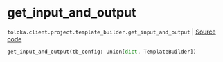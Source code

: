 # get_input_and_output
`toloka.client.project.template_builder.get_input_and_output` | [Source code](https://github.com/Toloka/toloka-kit/blob/v1.1.0.post1/src/client/project/template_builder/__init__.py#L229)

```python
get_input_and_output(tb_config: Union[dict, TemplateBuilder])
```

